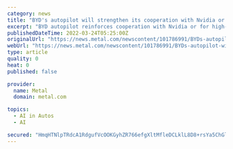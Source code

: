 ```yaml
---
category: news
title: "BYD's autopilot will strengthen its cooperation with Nvidia or be used for high-end brands."
excerpt: "BYD autopilot reinforces cooperation with Nvidia or for high-end brands] on March 23, BYD announced a partnership with Nvidia (NVIDIA) in smart driving technology. Starting from the first half of 2023,"
publishedDateTime: 2022-03-24T05:25:00Z
originalUrl: "https://news.metal.com/newscontent/101786991/BYDs-autopilot-will-strengthen-its-cooperation-with-Nvidia-or-be-used-for-high-end-brands/"
webUrl: "https://news.metal.com/newscontent/101786991/BYDs-autopilot-will-strengthen-its-cooperation-with-Nvidia-or-be-used-for-high-end-brands/"
type: article
quality: 0
heat: 0
published: false

provider:
  name: Metal
  domain: metal.com

topics:
  - AI in Autos
  - AI

secured: "HmqHTNlpTRdcA1RdgufVcOOKGyhZR766efgXltMfleDCLklL8D8+rsYa5ChGlr1pwpPwR50tnEepazpjI6Ofe2J0kTalJx/46ylw5m5oA/T6UZkcgSjPWXDAgOmVhXog1jDqXTqdNTEJxjb5D+NITlvrvITIOZxdlbFKKSNlIrpn+9+tHoVrCO+W57wvNck/T58t26RY51fxEossIs1uU0TRGhqmipi3R+i4NfOBZ8trj4CoXrQqADq5mPS4R5URc1cOPlE8R00SZj42Jt/hIPWltJ93/8HGrgzYueUgBMTbgs8YEdIE9sZoO/bbd8mMrQDJ+jiKcbZuKeiqNkCr18oJ5Ta8KAPpXkfH/5EE2ho=;UgZHH2RfrwoCdLC2Cp7P+Q=="
---
```


